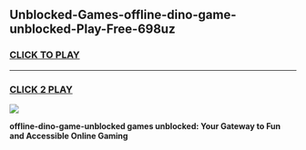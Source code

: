 
## Unblocked-Games-offline-dino-game-unblocked-Play-Free-698uz
<h3>
<a href="https://premium76.site?title=offline-dino-game-unblocked&ref=15A">CLICK TO PLAY</a></h3>
<hr>

<h3>
<a href="https://premium76.site?title=offline-dino-game-unblocked&ref=15A">CLICK 2 PLAY</a>
  
</h3>

<a href="https://premium76.site?title=offline-dino-game-unblocked&ref=15A"><img src="https://clearcache.store/games.png"></a>


**offline-dino-game-unblocked games unblocked: Your Gateway to Fun and Accessible Online Gaming**
